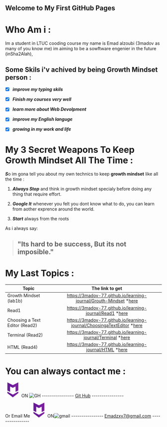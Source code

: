 ## Welcome to My First GitHub Pages

# Who Am i :

Im a student in LTUC cooding course my name is Emad alzoubi (3madov as many of you know me)
im aiming to be a sowftware engenier in the future (inSha2Alah), 

## Some Skils i'v achived by being Growth Mindset person :

- [x] ***improve my typing skils***
- [x] ***Finish my courses very well***
- [x] ***learn more about Web Devolpment***
- [x] ***improve my English languge***
- [x] ***growing in my work and life***


# My 3 Secret Weapons To Keep **Growth Mindset** All The Time :

***S***o im gona tell you about my own technics to keep **growth mindset** like all the time :
1. ***Always Stop*** and think in growth mindset specialy before doing any thing that require effort.

2. ***Google It*** whenever you felt you dont know what to do, you can learn from aother exprence around the world.

3. ***Start*** always from the roots


As i always say:
>## "Its hard to be success, But its not imposible."



# My Last Topics :
 
|           Topic                |                          The link to get                         |
| ------------------------------ |:----------------------------------------------------------------:|
|      Growth Mindset (lab1b)    | https://3madov-77.github.io/learning-journal/Grouth-Mindset  *[here](https://3madov-77.github.io/learning-journal/Grouth-Mindset)      |
|          Read1                 | https://3madov-77.github.io/learning-journal/Read1  *[here](https://3madov-77.github.io/learning-journal/Read1)               |
| Choosing a Text Editor (Read2) | https://3madov-77.github.io/learning-journal/ChoosingaTextEditor  *[here](https://3madov-77.github.io/learning-journal/ChoosingaTextEditor) |
|       Terminal (Read2)         | https://3madov-77.github.io/learning-journal/Terminal *[here](https://3madov-77.github.io/learning-journal/Terminal)            |
|       HTML (Read4)         | https://3madov-77.github.io/learning-journal/HTML *[here](https://3madov-77.github.io/learning-journal/HTML)            |



# You can always contact me :

![logo](https://github.com/adam-p/markdown-here/raw/master/src/common/images/icon48.png "Conact me")
ON ![GH](https://github.githubassets.com/images/modules/logos_page/GitHub-Mark.png)
 ---------------- [Git Hub](https://github.com/3madov-77) ----------------

Or Email Me 
![logo](https://github.com/adam-p/markdown-here/raw/master/src/common/images/icon48.png "Conact me")
ON![gmail](https://upload.wikimedia.org/wikipedia/commons/4/4e/Gmail_Icon.png)
 ---------------- Emadzxy7@gmail.com ----------------


